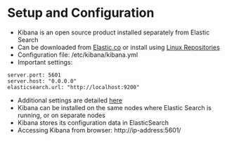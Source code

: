 # Setup and Configuration #

* Kibana is an open source product installed separately from Elastic Search
* Can be downloaded from <a href="https://www.elastic.co/downloads/kibana" target="_blank">Elastic.co</a> or install using <a href="https://www.elastic.co/guide/en/kibana/5.1/setup.html#setup-repositories" target="_blank">Linux Repositories</a>
* Configuration file: /etc/kibana/kibana.yml
* Important settings:
```
server.port: 5601
server.host: "0.0.0.0"
elasticsearch.url: "http://localhost:9200"
```
* Additional settings are detailed <a href="https://github.com/elastic/kibana/blob/master/config/kibana.yml" target="_blank">here</a>
* Kibana can be installed on the same nodes where Elastic Search is running, or on separate nodes
* Kibana stores its configuration data in ElasticSearch 
* Accessing Kibana from browser: http://ip-address:5601/